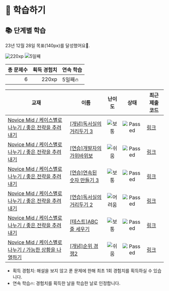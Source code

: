 # 📖 학습하기

## 📚 단계별 학습
23년 12월 28일 목표(140px)를 달성했어요🥳.

![220xp](https://img.shields.io/badge/EXP-220xp-%235cb85c.svg?for-the-badge)
![5일째](https://img.shields.io/badge/연속학습-5일째-%23E34F26.svg?for-the-badge)

|총 문제수|획득 경험치|연속 학습|
|---:|---:|---|
6|220xp|5일째🔥|

|교재|이름|난이도|상태|최근 제출 코드|
|---|---|:---:|:---:|---|
|[Novice Mid / 케이스별로 나누기 / 좋은 전략을 추려내기](https://www.codetree.ai/missions?missionId=5)|[[개념]독서실의 거리두기 3](https://www.codetree.ai/missions/5/problems/study-cafe-keeping-distance-3)|![보통][medium]|![Passed][passed]|[링크](https://github.com/GrowingPains228/codetree-TILs/blob/main/231228/%EB%8F%85%EC%84%9C%EC%8B%A4%EC%9D%98%20%EA%B1%B0%EB%A6%AC%EB%91%90%EA%B8%B0%203/study-cafe-keeping-distance-3.py)|
|[Novice Mid / 케이스별로 나누기 / 좋은 전략을 추려내기](https://www.codetree.ai/missions?missionId=5)|[[연습]개발자의 가위바위보](https://www.codetree.ai/missions/5/problems/developer's-rock-paper-scissors)|![쉬움][easy]|![Passed][passed]|[링크](https://github.com/GrowingPains228/codetree-TILs/blob/main/231228/%EA%B0%9C%EB%B0%9C%EC%9E%90%EC%9D%98%20%EA%B0%80%EC%9C%84%EB%B0%94%EC%9C%84%EB%B3%B4/developer's-rock-paper-scissors.py)|
|[Novice Mid / 케이스별로 나누기 / 좋은 전략을 추려내기](https://www.codetree.ai/missions?missionId=5)|[[연습]연속된 숫자 만들기 3](https://www.codetree.ai/missions/5/problems/create-consecutive-numbers-3)|![보통][medium]|![Passed][passed]|[링크](https://github.com/GrowingPains228/codetree-TILs/blob/main/231228/%EC%97%B0%EC%86%8D%EB%90%9C%20%EC%88%AB%EC%9E%90%20%EB%A7%8C%EB%93%A4%EA%B8%B0%203/create-consecutive-numbers-3.py)|
|[Novice Mid / 케이스별로 나누기 / 좋은 전략을 추려내기](https://www.codetree.ai/missions?missionId=5)|[[연습]독서실의 거리두기 2](https://www.codetree.ai/missions/5/problems/study-cafe-keeping-distance-2)|![어려움][hard]|![Passed][passed]|[링크](https://github.com/GrowingPains228/codetree-TILs/blob/main/231228/%EB%8F%85%EC%84%9C%EC%8B%A4%EC%9D%98%20%EA%B1%B0%EB%A6%AC%EB%91%90%EA%B8%B0%202/study-cafe-keeping-distance-2.py)|
|[Novice Mid / 케이스별로 나누기 / 좋은 전략을 추려내기](https://www.codetree.ai/missions?missionId=5)|[[테스트]ABC 줄 세우기](https://www.codetree.ai/missions/5/problems/abc-line-up)|![보통][medium]|![Passed][passed]|[링크](https://github.com/GrowingPains228/codetree-TILs/blob/main/231228/ABC%20%EC%A4%84%20%EC%84%B8%EC%9A%B0%EA%B8%B0/abc-line-up.py)|
|[Novice Mid / 케이스별로 나누기 / 가능한 상황을 나열하기](https://www.codetree.ai/missions?missionId=5)|[[개념]순위 경쟁2](https://www.codetree.ai/missions/5/problems/ranking-competition2)|![쉬움][easy]|![Passed][passed]|[링크](https://github.com/GrowingPains228/codetree-TILs/blob/main/231228/%EC%88%9C%EC%9C%84%20%EA%B2%BD%EC%9F%812/ranking-competition2.py)|


* 획득 경험치: 해설을 보지 않고 푼 문제에 한해 최초 1회 경험치를 획득하실 수 있습니다.
* 연속 학습:fire:: 경험치를 획득한 날을 학습한 날로 인정합니다.










[b5]: https://img.shields.io/badge/Bronze_5-%235D3E31.svg
[b4]: https://img.shields.io/badge/Bronze_4-%235D3E31.svg
[b3]: https://img.shields.io/badge/Bronze_3-%235D3E31.svg
[b2]: https://img.shields.io/badge/Bronze_2-%235D3E31.svg
[b1]: https://img.shields.io/badge/Bronze_1-%235D3E31.svg
[s5]: https://img.shields.io/badge/Silver_5-%23394960.svg
[s4]: https://img.shields.io/badge/Silver_4-%23394960.svg
[s3]: https://img.shields.io/badge/Silver_3-%23394960.svg
[s2]: https://img.shields.io/badge/Silver_2-%23394960.svg
[s1]: https://img.shields.io/badge/Silver_1-%23394960.svg
[g5]: https://img.shields.io/badge/Gold_5-%23FFC433.svg
[g4]: https://img.shields.io/badge/Gold_4-%23FFC433.svg
[g3]: https://img.shields.io/badge/Gold_3-%23FFC433.svg
[g2]: https://img.shields.io/badge/Gold_2-%23FFC433.svg
[g1]: https://img.shields.io/badge/Gold_1-%23FFC433.svg
[p5]: https://img.shields.io/badge/Platinum_5-%2376DDD8.svg
[p4]: https://img.shields.io/badge/Platinum_4-%2376DDD8.svg
[p3]: https://img.shields.io/badge/Platinum_3-%2376DDD8.svg
[p2]: https://img.shields.io/badge/Platinum_2-%2376DDD8.svg
[p1]: https://img.shields.io/badge/Platinum_1-%2376DDD8.svg
[passed]: https://img.shields.io/badge/Passed-%23009D27.svg
[failed]: https://img.shields.io/badge/Failed-%23D24D57.svg
[easy]: https://img.shields.io/badge/쉬움-%235cb85c.svg?for-the-badge
[medium]: https://img.shields.io/badge/보통-%23FFC433.svg?for-the-badge
[hard]: https://img.shields.io/badge/어려움-%23D24D57.svg?for-the-badge